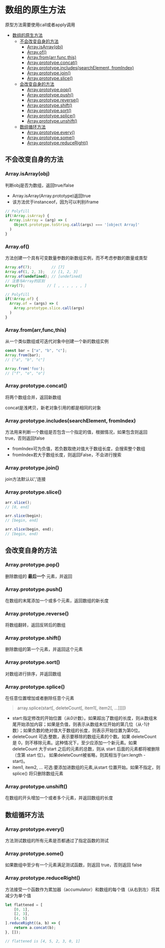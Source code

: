 # 数组的原生方法

原型方法需要使用call或者apply调用

<!-- TOC -->

- [数组的原生方法](#%E6%95%B0%E7%BB%84%E7%9A%84%E5%8E%9F%E7%94%9F%E6%96%B9%E6%B3%95)
  - [不会改变自身的方法](#%E4%B8%8D%E4%BC%9A%E6%94%B9%E5%8F%98%E8%87%AA%E8%BA%AB%E7%9A%84%E6%96%B9%E6%B3%95)
    - [Array.isArray(obj)](#arrayisarrayobj)
    - [Array.of()](#arrayof)
    - [Array.from(arr,func,this)](#arrayfromarrfuncthis)
    - [Array.prototype.concat()](#arrayprototypeconcat)
    - [Array.prototype.includes(searchElement, fromIndex)](#arrayprototypeincludessearchelement-fromindex)
    - [Array.prototype.join()](#arrayprototypejoin)
    - [Array.prototype.slice()](#arrayprototypeslice)
  - [会改变自身的方法](#%E4%BC%9A%E6%94%B9%E5%8F%98%E8%87%AA%E8%BA%AB%E7%9A%84%E6%96%B9%E6%B3%95)
    - [Array.prototype.pop()](#arrayprototypepop)
    - [Array.prototype.push()](#arrayprototypepush)
    - [Array.prototype.reverse()](#arrayprototypereverse)
    - [Array.prototype.shift()](#arrayprototypeshift)
    - [Array.prototype.sort()](#arrayprototypesort)
    - [Array.prototype.splice()](#arrayprototypesplice)
    - [Array.prototype.unshift()](#arrayprototypeunshift)
  - [数组循环方法](#%E6%95%B0%E7%BB%84%E5%BE%AA%E7%8E%AF%E6%96%B9%E6%B3%95)
    - [Array.prototype.every()](#arrayprototypeevery)
    - [Array.prototype.some()](#arrayprototypesome)
    - [Array.prototype.reduceRight()](#arrayprototypereduceright)

<!-- /TOC -->

## 不会改变自身的方法

### Array.isArray(obj)

判断obj是否为数组，返回true/false

- Array.isArray(Array.prototype)返回true
- 该方法优于instanceof，因为可以判别iframe

```js
// Polyfill
if(!Array.isArray) {
  Array.isArray = (arg) => (
    Object.prototype.toString.call(args) === '[object Array]'
  )
}
```

### Array.of()

方法创建一个具有可变数量参数的新数组实例，而不考虑参数的数量或类型

```js
Array.of(7);         // [7]
Array.of(1, 2, 3);   // [1, 2, 3]
Array.of(undefined); // [undefined]
// 注意与Array的区别
Array(7);          // [ , , , , , , ]
```

```js
// Polyfill
if(!Array.of) {
  Array.of = (args) => (
    Array.prototype.slice.call(args)
  )
}
```

### Array.from(arr,func,this)

从一个类似数组或可迭代对象中创建一个新的数组实例

```js
const bar = ["a", "b", "c"];
Array.from(bar);
// ["a", "b", "c"]

Array.from('foo');
// ["f", "o", "o"]
```

### Array.prototype.concat()

将两个数组合并，返回新数组

concat是浅拷贝，新老对象引用的都是相同的对象

### Array.prototype.includes(searchElement, fromIndex)

方法用来判断一个数组是否包含一个指定的值，根据情况，如果包含则返回 true，否则返回false

- fromIndex可为负值，若负数取绝对值大于数组长度，会搜索整个数组
- fromIndex若大于数组长度，则返回False，不会进行搜索

### Array.prototype.join()

join方法默认以','连接

### Array.prototype.slice()

```js
arr.slice();
// [0, end]

arr.slice(begin);
// [begin, end]

arr.slice(begin, end);
// [begin, end)
```

## 会改变自身的方法

### Array.prototype.pop()

删除数组的 **最后一个** 元素，并返回

### Array.prototype.push()

在数组的末尾添加一个或多个元素，返回数组的新长度

### Array.prototype.reverse()

将数组翻转，返回反转后的数组

### Array.prototype.shift()

删除数组的第一个元素，并返回这个元素

### Array.prototype.sort()

对数组进行排序，并返回数组

### Array.prototype.splice()

在任意位置增加或者删除任意个元素

> array.splice(start[, deleteCount[, item1[, item2[, ...]]]])

- start​:指定修改的开始位置（从0计数）。如果超出了数组的长度，则从数组末尾开始添加内容；如果是负值，则表示从数组末位开始的第几位（从-1计数）；如果负数的绝对值大于数组的长度，则表示开始位置为第0位。
- deleteCount 可选:整数，表示要移除的数组元素的个数。如果 deleteCount 是 0，则不移除元素。这种情况下，至少应添加一个新元素。如果 deleteCount 大于start 之后的元素的总数，则从 start 后面的元素都将被删除（含第 start 位）。
如果deleteCount被省略，则其相当于(arr.length - start)。
- item1, item2, ... 可选:要添加进数组的元素,从start 位置开始。如果不指定，则 splice() 将只删除数组元素

### Array.prototype.unshift()

在数组的开头增加一个或者多个元素，并返回数组的长度

## 数组循环方法

### Array.prototype.every()

方法测试数组的所有元素是否都通过了指定函数的测试

### Array.prototype.some()

如果数组中至少有一个元素满足测试函数，则返回 true，否则返回 false

### Array.prototype.reduceRight()

方法接受一个函数作为累加器（accumulator）和数组的每个值（从右到左）将其减少为单个值

```js
let flattened = [
    [0, 1],
    [2, 3],
    [4, 5]
].reduceRight((a, b) => {
    return a.concat(b);
}, []);

// flattened is [4, 5, 2, 3, 0, 1]
```
